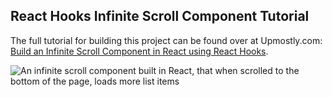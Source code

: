 
## React Hooks Infinite Scroll Component Tutorial

The full tutorial for building this project can be found over at Upmostly.com: [Build an Infinite Scroll Component in React using React Hooks](https://upmostly.com/tutorials/build-an-infinite-scroll-component-in-react-using-react-hooks).

![An infinite scroll component built in React, that when scrolled to the bottom of the page, loads more list items](https://upmostly.com/wp-content/uploads/infinite-scroll.gif)
